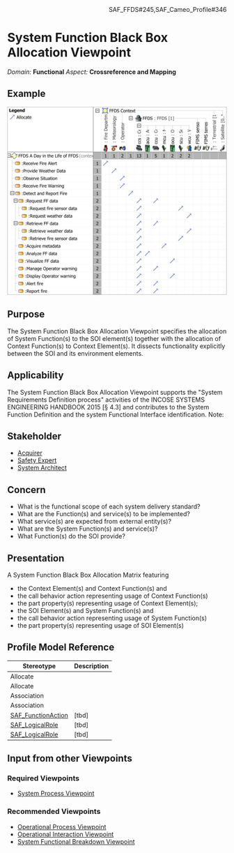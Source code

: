 <div align="right">SAF_FFDS#245,SAF_Cameo_Profile#346</div>

# System Function Black Box Allocation Viewpoint
*Domain:* **Functional** *Aspect:* **Crossreference and Mapping**
## Example
![FFDS Context Definition Allocation of Usage](../diagrams/FFDS-Context-Definition-Allocation-of-Usage.svg)
## Purpose
The System Function Black Box Allocation Viewpoint specifies the allocation of System Function(s) to the SOI element(s) together with the allocation of Context Function(s) to Context Element(s). It dissects functionality explicitly between the SOI and its environment elements.
## Applicability
The System Function Black Box Allocation Viewpoint supports the "System Requirements Definition process" activities of the INCOSE SYSTEMS ENGINEERING HANDBOOK 2015 [§ 4.3] and contributes to the System Function Definition and the system Functional Interface identification.
Note:
## Stakeholder
* [Acquirer](../stakeholders.md#Acquirer)
* [Safety Expert](../stakeholders.md#Safety-Expert)
* [System Architect](../stakeholders.md#System-Architect)
## Concern
* What is the functional scope of each system delivery standard?
* What are the Function(s) and service(s) to be implemented?
* What service(s) are expected from external entity(s)?
* What are the System Function(s) and service(s)?
* What Function(s) do the SOI provide?
## Presentation
A System Function Black Box Allocation Matrix featuring
* the Context Element(s) and Context Function(s) and
* the call behavior action representing usage of Context Function(s)
* the part property(s) representing usage of Context Element(s);
* the SOI Element(s) and System Function(s) and
* the call behavior action representing usage of System Function(s)
* the part property(s) representing usage of SOI Element(s)

## Profile Model Reference
|Stereotype | Description|
|---|---|
|Allocate||
|Allocate||
|Association||
|Association||
|[SAF_FunctionAction](../stereotypes.md#SAF_FunctionAction)|[tbd]|
|[SAF_LogicalRole](../stereotypes.md#SAF_LogicalRole)|[tbd]|
|[SAF_LogicalRole](../stereotypes.md#SAF_LogicalRole)|[tbd]|
## Input from other Viewpoints
### Required Viewpoints
* [System Process Viewpoint](System-Process-Viewpoint.md)
### Recommended Viewpoints
* [Operational Process Viewpoint](Operational-Process-Viewpoint.md)
* [Operational Interaction Viewpoint](Operational-Interaction-Viewpoint.md)
* [System Functional Breakdown Viewpoint](System-Functional-Breakdown-Viewpoint.md)
